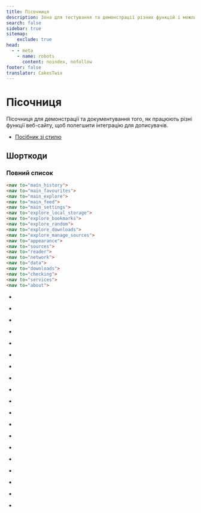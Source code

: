 ```yaml
---
title: Пісочниця
description: Зона для тестування та демонстрації різних функцій і можливостей.
search: false
sidebar: true
sitemap: 
    exclude: true
head:
  - - meta
    - name: robots
      content: noindex, nofollow
footer: false
translator: CakesTwix
---
```


# Пісочниця
Пісочниця для демонстрації та документування того, як працюють різні функції веб-сайту, щоб полегшити інтеграцію для дописувачів.

- [Посібник зі стилю](/ua/sandbox/style-guide/)

## Шорткоди

### Повний список

```html
<nav to="main_history">
<nav to="main_favourites">
<nav to="main_explore">
<nav to="main_feed">
<nav to="main_settings">
<nav to="explore_local_storage">
<nav to="explore_bookmarks">
<nav to="explore_random">
<nav to="explore_downloads">
<nav to="explore_manage_sources">
<nav to="appearance">
<nav to="sources">
<nav to="reader">
<nav to="network">
<nav to="data">
<nav to="downloads">
<nav to="checking">
<nav to="services">
<nav to="about">
```
- <nav to="main_history">
- <nav to="main_favourites">
- <nav to="main_explore">
- <nav to="main_feed">
- <nav to="main_settings">
- <nav to="explore_local_storage">
- <nav to="explore_bookmarks">
- <nav to="explore_random">
- <nav to="explore_downloads">
- <nav to="explore_manage_sources">
- <nav to="appearance">
- <nav to="sources">
- <nav to="reader">
- <nav to="network">
- <nav to="data">
- <nav to="downloads">
- <nav to="checking">
- <nav to="services">
- <nav to="about">

<style lang="stylus" scoped>
#full-list + div + ul {
	padding-left: unset
	list-style: none
}
</style>